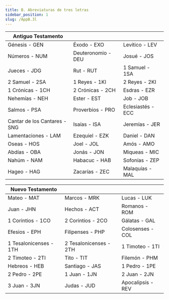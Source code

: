 ```yaml
---
title: B. Abreviaturas de tres letras
sidebar_position: 1
slug: /AppB.3l
---
```


| Antiguo Testamento           |                    |                   |
| ---------------------------- | ------------------ | ----------------- |
| Génesis - GEN                | Éxodo - EXO        | Levítico - LEV    |
| Números - NUM                | Deuteronomio - DEU | Josué - JOS       |
| Jueces - JDG                 | Rut - RUT          | 1 Samuel - 1SA    |
| 2 Samuel - 2SA               | 1 Reyes - 1KI      | 2 Reyes - 2KI     |
| 1 Crónicas - 1CH             | 2 Crónicas - 2CH   | Esdras - EZR      |
| Nehemías - NEH               | Ester - EST        | Job - JOB         |
| Salmos - PSA                 | Proverbios - PRO   | Eclesiastés - ECC |
| Cantar de los Cantares - SNG | Isaías - ISA       | Jeremías - JER    |
| Lamentaciones - LAM          | Ezequiel - EZK     | Daniel - DAN      |
| Oseas - HOS                  | Joel - JOL         | Amós - AMO        |
| Abdías - OBA                 | Jonás - JON        | Miqueas - MIC     |
| Nahúm - NAM                  | Habacuc - HAB      | Sofonías - ZEP    |
| Hageo - HAG                  | Zacarías - ZEC     | Malaquías - MAL   |

| Nuevo Testamento       |                        |                   |
| ---------------------- | ---------------------- | ----------------- |
| Mateo - MAT            | Marcos - MRK           | Lucas - LUK       |
| Juan - JHN             | Hechos - ACT           | Romanos - ROM     |
| 1 Corintios - 1CO      | 2 Corintios - 2CO      | Gálatas - GAL     |
| Efesios - EPH          | Filipenses - PHP       | Colosenses - COL  |
| 1 Tesalonicenses - 1TH | 2 Tesalonicenses - 2TH | 1 Timoteo - 1TI   |
| 2 Timoteo - 2TI        | Tito - TIT             | Filemón - PHM     |
| Hebreos - HEB          | Santiago - JAS         | 1 Pedro - 1PE     |
| 2 Pedro - 2PE          | 1 Juan - 1JN           | 2 Juan - 2JN      |
| 3 Juan - 3JN           | Judas - JUD            | Apocalipsis - REV |
